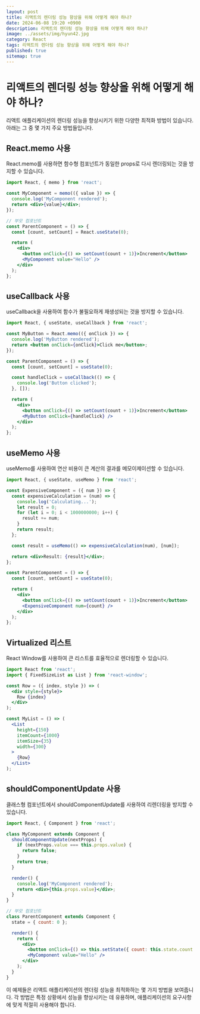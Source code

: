 ```yaml
---
layout: post
title: 리액트의 렌더링 성능 향상을 위해 어떻게 해야 하나?
date: 2024-06-08 19:20 +0900
description: 리액트의 렌더링 성능 향상을 위해 어떻게 해야 하나?
image: ../assets/img/hyun42.jpg
category: React
tags: 리액트의 렌더링 성능 향상을 위해 어떻게 해야 하나?
published: true
sitemap: true
---
```


# 리액트의 렌더링 성능 향상을 위해 어떻게 해야 하나?
리액트 애플리케이션의 렌더링 성능을 향상시키기 위한 다양한 최적화 방법이 있습니다. 아래는 그 중 몇 가지 주요 방법들입니다.

## React.memo 사용
React.memo를 사용하면 함수형 컴포넌트가 동일한 props로 다시 렌더링되는 것을 방지할 수 있습니다.

````jsx
import React, { memo } from 'react';

const MyComponent = memo(({ value }) => {
  console.log('MyComponent rendered');
  return <div>{value}</div>;
});

// 부모 컴포넌트
const ParentComponent = () => {
  const [count, setCount] = React.useState(0);

  return (
    <div>
      <button onClick={() => setCount(count + 1)}>Increment</button>
      <MyComponent value="Hello" />
    </div>
  );
};
````

## useCallback 사용
useCallback을 사용하여 함수가 불필요하게 재생성되는 것을 방지할 수 있습니다.

````jsx
import React, { useState, useCallback } from 'react';

const MyButton = React.memo(({ onClick }) => {
  console.log('MyButton rendered');
  return <button onClick={onClick}>Click me</button>;
});

const ParentComponent = () => {
  const [count, setCount] = useState(0);

  const handleClick = useCallback(() => {
    console.log('Button clicked');
  }, []);

  return (
    <div>
      <button onClick={() => setCount(count + 1)}>Increment</button>
      <MyButton onClick={handleClick} />
    </div>
  );
};
````

## useMemo 사용
useMemo를 사용하여 연산 비용이 큰 계산의 결과를 메모이제이션할 수 있습니다.

````jsx
import React, { useState, useMemo } from 'react';

const ExpensiveComponent = ({ num }) => {
  const expensiveCalculation = (num) => {
    console.log('Calculating...');
    let result = 0;
    for (let i = 0; i < 1000000000; i++) {
      result += num;
    }
    return result;
  };

  const result = useMemo(() => expensiveCalculation(num), [num]);

  return <div>Result: {result}</div>;
};

const ParentComponent = () => {
  const [count, setCount] = useState(0);

  return (
    <div>
      <button onClick={() => setCount(count + 1)}>Increment</button>
      <ExpensiveComponent num={count} />
    </div>
  );
};
````

## Virtualized 리스트
React Window를 사용하여 큰 리스트를 효율적으로 렌더링할 수 있습니다.

````jsx
import React from 'react';
import { FixedSizeList as List } from 'react-window';

const Row = ({ index, style }) => (
  <div style={style}>
    Row {index}
  </div>
);

const MyList = () => (
  <List
    height={150}
    itemCount={1000}
    itemSize={35}
    width={300}
  >
    {Row}
  </List>
);
````

## shouldComponentUpdate 사용
클래스형 컴포넌트에서 shouldComponentUpdate를 사용하여 리렌더링을 방지할 수 있습니다.

````jsx
import React, { Component } from 'react';

class MyComponent extends Component {
  shouldComponentUpdate(nextProps) {
    if (nextProps.value === this.props.value) {
      return false;
    }
    return true;
  }

  render() {
    console.log('MyComponent rendered');
    return <div>{this.props.value}</div>;
  }
}

// 부모 컴포넌트
class ParentComponent extends Component {
  state = { count: 0 };

  render() {
    return (
      <div>
        <button onClick={() => this.setState({ count: this.state.count + 1 })}>Increment</button>
        <MyComponent value="Hello" />
      </div>
    );
  }
}
````

이 예제들은 리액트 애플리케이션의 렌더링 성능을 최적화하는 몇 가지 방법을 보여줍니다. 각 방법은 특정 상황에서 성능을 향상시키는 데 유용하며, 애플리케이션의 요구사항에 맞게 적절히 사용해야 합니다.